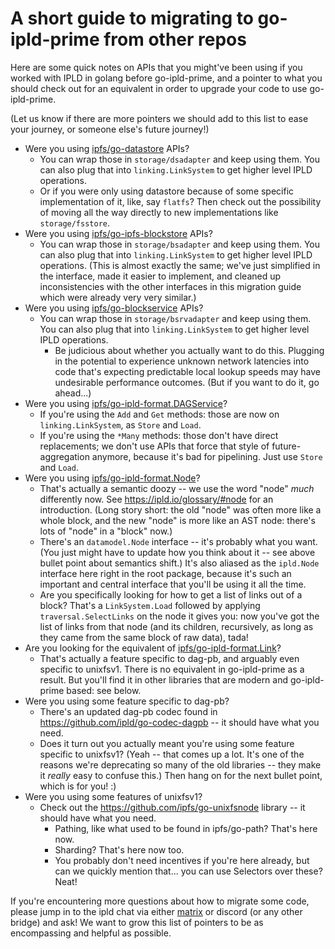 A short guide to migrating to go-ipld-prime from other repos
============================================================

Here are some quick notes on APIs that you might've been using
if you worked with IPLD in golang before go-ipld-prime,
and a pointer to what you should check out for an equivalent
in order to upgrade your code to use go-ipld-prime.

(Let us know if there are more pointers we should add to this list to ease your journey,
or someone else's future journey!)

- Were you using [ipfs/go-datastore](https://pkg.go.dev/github.com/ipfs/go-datastore) APIs?
	- You can wrap those in `storage/dsadapter` and keep using them.
	  You can also plug that into `linking.LinkSystem` to get higher level IPLD operations.
	- Or if you were only using datastore because of some specific implementation of it, like, say `flatfs`?
	  Then check out the possibility of moving all the way directly to new implementations like `storage/fsstore`.
- Were you using [ipfs/go-ipfs-blockstore](https://pkg.go.dev/github.com/ipfs/go-ipfs-blockstore) APIs?
	- You can wrap those in `storage/bsadapter` and keep using them.
	  You can also plug that into `linking.LinkSystem` to get higher level IPLD operations.
	  (This is almost exactly the same; we've just simplified in the interface, made it easier to implement, and cleaned up inconsistencies with the other interfaces in this migration guide which were already very very similar.)
- Were you using [ipfs/go-blockservice](https://pkg.go.dev/github.com/ipfs/go-blockservice) APIs?
	- You can wrap those in `storage/bsrvadapter` and keep using them.
	  You can also plug that into `linking.LinkSystem` to get higher level IPLD operations.
		- Be judicious about whether you actually want to do this.
		  Plugging in the potential to experience unknown network latencies into code that's expecting predictable local lookup speeds
		  may have undesirable performance outcomes.  (But if you want to do it, go ahead...)
- Were you using [ipfs/go-ipld-format.DAGService](https://pkg.go.dev/github.com/ipfs/go-ipld-format#DAGService)?
	- If you're using the `Add` and `Get` methods: those are now on `linking.LinkSystem`, as `Store` and `Load`.
	- If you're using the `*Many` methods: those don't have direct replacements;
	  we don't use APIs that force that style of future-aggregation anymore, because it's bad for pipelining.
	  Just use `Store` and `Load`.
- Were you using [ipfs/go-ipld-format.Node](https://pkg.go.dev/github.com/ipfs/go-ipld-format#Node)?
	- That's actually a semantic doozy -- we use the word "node" _much_ differently now.
	  See https://ipld.io/glossary/#node for an introduction.
	  (Long story short: the old "node" was often more like a whole block, and the new "node" is more like an AST node: there's lots of "node" in a "block" now.)
	- There's an `datamodel.Node` interface -- it's probably what you want.
	  (You just might have to update how you think about it -- see above bullet point about semantics shift.)
	  It's also aliased as the `ipld.Node` interface here right in the root package, because it's such an important and central interface that you'll be using it all the time.
	- Are you specifically looking for how to get a list of links out of a block?
	  That's a `LinkSystem.Load` followed by applying `traversal.SelectLinks` on the node it gives you: now you've got the list of links from that node (and its children, recursively, as long as they came from the same block of raw data), tada!
- Are you looking for the equivalent of [ipfs/go-ipld-format.Link](https://pkg.go.dev/github.com/ipfs/go-ipld-format#Link)?
	- That's actually a feature specific to dag-pb, and arguably even specific to unixfsv1.
	  There is no equivalent in go-ipld-prime as a result.
	  But you'll find it in other libraries that are modern and go-ipld-prime based: see below.
- Were you using some feature specific to dag-pb?
	- There's an updated dag-pb codec found in https://github.com/ipld/go-codec-dagpb -- it should have what you need.
	- Does it turn out you actually meant you're using some feature specific to unixfsv1?
	  (Yeah -- that comes up a lot.  It's one of the reasons we're deprecating so many of the old libraries -- they make it _really_ easy to confuse this.)
	  Then hang on for the next bullet point, which is for you! :)
- Were you using some features of unixfsv1?
	- Check out the https://github.com/ipfs/go-unixfsnode library -- it should have what you need.
		- Pathing, like what used to be found in ipfs/go-path?  That's here now.
		- Sharding?  That's here now too.
		- You probably don't need incentives if you're here already, but can we quickly mention that... you can use Selectors over these?  Neat!

If you're encountering more questions about how to migrate some code,
please jump in to the ipld chat via either [matrix](https://matrix.to/#/#ipld:ipfs.io) or discord (or any other bridge)
and ask!
We want to grow this list of pointers to be as encompassing and helpful as possible.
